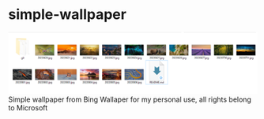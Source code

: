 # simple-wallpaper

![Thumbnail](./thumbnail.png)
Simple wallpaper from Bing Wallaper for my personal use, all rights belong to Microsoft

